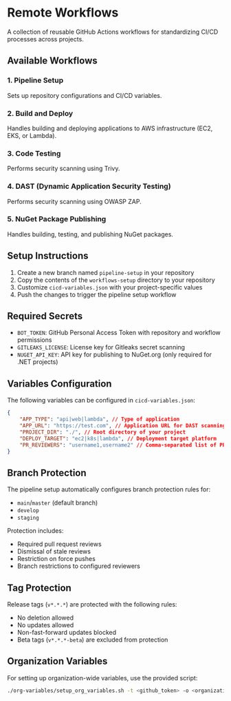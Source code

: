 # Remote Workflows

A collection of reusable GitHub Actions workflows for standardizing CI/CD processes across projects.

## Available Workflows

### 1. Pipeline Setup

Sets up repository configurations and CI/CD variables.

### 2. Build and Deploy

Handles building and deploying applications to AWS infrastructure (EC2, EKS, or Lambda).

### 3. Code Testing

Performs security scanning using Trivy.

### 4. DAST (Dynamic Application Security Testing)

Performs security scanning using OWASP ZAP.

### 5. NuGet Package Publishing

Handles building, testing, and publishing NuGet packages.

## Setup Instructions

1. Create a new branch named `pipeline-setup` in your repository
2. Copy the contents of the `workflows-setup` directory to your repository
3. Customize `cicd-variables.json` with your project-specific values
4. Push the changes to trigger the pipeline setup workflow

## Required Secrets

- `BOT_TOKEN`: GitHub Personal Access Token with repository and workflow permissions
- `GITLEAKS_LICENSE`: License key for Gitleaks secret scanning
- `NUGET_API_KEY`: API key for publishing to NuGet.org (only required for .NET projects)

## Variables Configuration

The following variables can be configured in `cicd-variables.json`:

```json
{
    "APP_TYPE": "api|web|lambda", // Type of application
    "APP_URL": "https://test.com", // Application URL for DAST scanning
    "PROJECT_DIR": "./", // Root directory of your project
    "DEPLOY_TARGET": "ec2|k8s|lambda", // Deployment target platform
    "PR_REVIEWERS": "username1,username2" // Comma-separated list of PR reviewers
}
```

## Branch Protection

The pipeline setup automatically configures branch protection rules for:

- `main`/`master` (default branch)
- `develop`
- `staging`

Protection includes:

- Required pull request reviews
- Dismissal of stale reviews
- Restriction on force pushes
- Branch restrictions to configured reviewers

## Tag Protection

Release tags (`v*.*.*`) are protected with the following rules:

- No deletion allowed
- No updates allowed
- Non-fast-forward updates blocked
- Beta tags (`v*.*.*-beta`) are excluded from protection

## Organization Variables

For setting up organization-wide variables, use the provided script:

```bash
./org-variables/setup_org_variables.sh -t <github_token> -o <organization_name>
```
